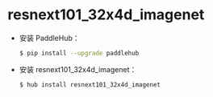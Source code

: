 # resnext101_32x4d_imagenet
* 安装 PaddleHub：

    ```bash
    $ pip install --upgrade paddlehub
    ```

* 安装 resnext101_32x4d_imagenet：

    ```bash
    $ hub install resnext101_32x4d_imagenet
    ```
